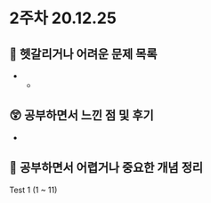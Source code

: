 # 2주차 20.12.25

## 🔮 헷갈리거나 어려운 문제 목록
- - 

## 😲 공부하면서 느낀 점 및 후기
- 

## 👻 공부하면서 어렵거나 중요한 개념 정리

Test 1 (1 ~ 11)

